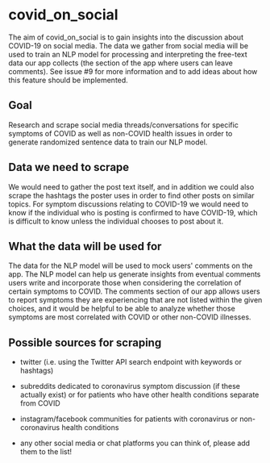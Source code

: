 # covid_on_social

The aim of covid_on_social is to gain insights into the discussion about COVID-19 on social media. The data we gather from social media will be used to train an NLP model for processing and interpreting the free-text data our app collects (the section of the app where users can leave comments). See issue #9 for more information and to add ideas about how this feature should be implemented.

## Goal
Research and scrape social media threads/conversations for specific symptoms of COVID as well as non-COVID health issues in order to generate randomized sentence data to train our NLP model. 

## Data we need to scrape
We would need to gather the post text itself, and in addition we could also scrape the hashtags the poster uses in order to find other posts on similar topics. For symptom discussions relating to COVID-19 we would need to know if the individual who is posting is confirmed to have COVID-19, which is difficult to know unless the individual chooses to post about it.

## What the data will be used for
The data for the NLP model will be used to mock users' comments on the app. The NLP model can help us generate insights from eventual comments users write and incorporate those when considering the correlation of certain symptoms to COVID. The comments section of our app allows users to report symptoms they are experiencing that are not listed within the given choices, and it would be helpful to be able to analyze whether those symptoms are most correlated with COVID or other non-COVID illnesses.

## Possible sources for scraping

- twitter (i.e. using the Twitter API search endpoint with keywords or hashtags)

- subreddits dedicated to coronavirus symptom discussion (if these actually exist) or for patients who have other health conditions separate from COVID

- instagram/facebook communities for patients with coronavirus or non-coronavirus health conditions

- any other social media or chat platforms you can think of, please add them to the list!
